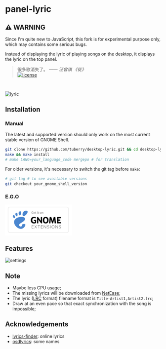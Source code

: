 # panel-lyric
## ⚠️ WARNING
Since I'm quite new to JavaScript, this fork is for experimental purpose only, which may contains some serious bugs.

Instead of displaying the lyric of playing songs on the desktop, it displays the lyric on the top panel.

>很多歌消失了。 —— *汪曾祺 《徙》*<br>
[![license]](/LICENSE)
<br>

![lyric](https://raw.githubusercontent.com/mechtifs/panel-lyric/main/assets/lyric.png)

## Installation

### Manual

The latest and supported version should only work on the most current stable version of GNOME Shell.

```bash
git clone https://github.com/tuberry/desktop-lyric.git && cd desktop-lyric
make && make install
# make LANG=your_language_code mergepo # for translation
```

For older versions, it's necessary to switch the git tag before `make`:

```bash
# git tag # to see available versions
git checkout your_gnome_shell_version
```

### E.G.O

[<img src="https://raw.githubusercontent.com/andyholmes/gnome-shell-extensions-badge/master/get-it-on-ego.svg?sanitize=true" alt="Get it on GNOME Extensions" height="100" align="middle">][EGO]


## Features

![settings](https://raw.githubusercontent.com/mechtifs/panel-lyric/main/assets/settings.png)


## Note

* Maybe less CPU usage;
* The missing lyrics will be downloaded from [NetEase];
* The lyric ([LRC] format) filename format is `Title-Artist1,Artist2.lrc`;
* Draw at an even pace so that exact synchronization with the song is impossible;

## Acknowledgements

* [lyrics-finder]: online lyrics
* [osdlyrics]: some names

[license]:https://img.shields.io/badge/license-GPLv3-green.svg
[LRC]:https://en.wikipedia.org/wiki/LRC_(file_format)
[NetEase]:http://music.163.com/
[lyrics-finder]:https://github.com/TheWeirdDev/lyrics-finder-gnome-ext
[osdlyrics]:https://github.com/osdlyrics/osdlyrics
[EGO]:https://extensions.gnome.org/extension/4006/desktop-lyric/
